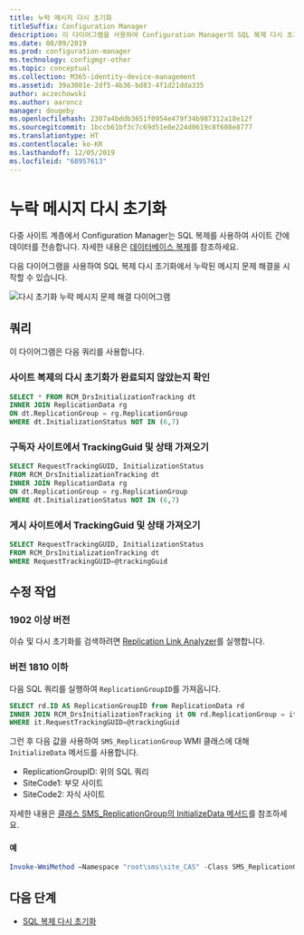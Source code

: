 ```yaml
---
title: 누락 메시지 다시 초기화
titleSuffix: Configuration Manager
description: 이 다이어그램을 사용하여 Configuration Manager의 SQL 복제 다시 초기화에서 누락된 메시지 문제 해결을 시작할 수 있습니다.
ms.date: 08/09/2019
ms.prod: configuration-manager
ms.technology: configmgr-other
ms.topic: conceptual
ms.collection: M365-identity-device-management
ms.assetid: 39a3001e-2df5-4b36-bd83-4f1d21dda335
author: aczechowski
ms.author: aaroncz
manager: dougeby
ms.openlocfilehash: 2307a4bddb3651f0954e479f34b987312a18e12f
ms.sourcegitcommit: 1bccb61bf3c7c69d51e0e224d0619c8f608e8777
ms.translationtype: HT
ms.contentlocale: ko-KR
ms.lasthandoff: 12/05/2019
ms.locfileid: "68957613"
---
```

# <a name="reinit-missing-message"></a>누락 메시지 다시 초기화

다중 사이트 계층에서 Configuration Manager는 SQL 복제를 사용하여 사이트 간에 데이터를 전송합니다. 자세한 내용은 [데이터베이스 복제](/sccm/core/plan-design/hierarchy/database-replication)를 참조하세요.

다음 다이어그램을 사용하여 SQL 복제 다시 초기화에서 누락된 메시지 문제 해결을 시작할 수 있습니다.

![다시 초기화 누락 메시지 문제 해결 다이어그램](media/reinit-missing-message.svg)

## <a name="queries"></a>쿼리

이 다이어그램은 다음 쿼리를 사용합니다.

### <a name="check-if-site-replication-hasnt-finished-reinit"></a>사이트 복제의 다시 초기화가 완료되지 않았는지 확인

```sql
SELECT * FROM RCM_DrsInitializationTracking dt
INNER JOIN ReplicationData rg
ON dt.ReplicationGroup = rg.ReplicationGroup
WHERE dt.InitializationStatus NOT IN (6,7)
```

### <a name="get-the-trackingguid--status-from-subscriber-site"></a>구독자 사이트에서 TrackingGuid 및 상태 가져오기

```sql
SELECT RequestTrackingGUID, InitializationStatus
FROM RCM_DrsInitializationTracking dt
INNER JOIN ReplicationData rg
ON dt.ReplicationGroup = rg.ReplicationGroup
WHERE dt.InitializationStatus NOT IN (6,7)
```

### <a name="get-the-trackingguid--status-from-the-publishing-site"></a>게시 사이트에서 TrackingGuid 및 상태 가져오기

```sql
SELECT RequestTrackingGUID, InitializationStatus
FROM RCM_DrsInitializationTracking dt
WHERE RequestTrackingGUID=@trackingGuid
```

## <a name="remediation-actions"></a>수정 작업

### <a name="version-1902-and-later"></a>1902 이상 버전

이슈 및 다시 초기화를 검색하려면 [Replication Link Analyzer](/sccm/core/servers/manage/monitor-replication#BKMK_RLA)를 실행합니다.

### <a name="version-1810-and-earlier"></a>버전 1810 이하

다음 SQL 쿼리를 실행하여 `ReplicationGroupID`를 가져옵니다.

```sql
SELECT rd.ID AS ReplicationGroupID from ReplicationData rd
INNER JOIN RCM_DrsInitializationTracking it ON rd.ReplicationGroup = it.ReplicationGroup
WHERE it.RequestTrackingGUID=@trackingGuid
```

그런 후 다음 값을 사용하여 `SMS_ReplicationGroup` WMI 클래스에 대해 `InitializeData` 메서드를 사용합니다.

- ReplicationGroupID: 위의 SQL 쿼리
- SiteCode1: 부모 사이트
- SiteCode2: 자식 사이트

자세한 내용은 [클래스 SMS_ReplicationGroup의 InitializeData 메서드](/sccm/develop/reference/core/servers/configure/initializedata-method-in-class-sms_replicationgroup)를 참조하세요.

#### <a name="example"></a>예

```PowerShell
Invoke-WmiMethod –Namespace "root\sms\site_CAS" -Class SMS_ReplicationGroup –Name InitializeData -ArgumentList "20", "CAS", "PR1"
```

## <a name="next-steps"></a>다음 단계

- [SQL 복제 다시 초기화](/sccm/core/servers/manage/replication/sql-replication-reinit)
